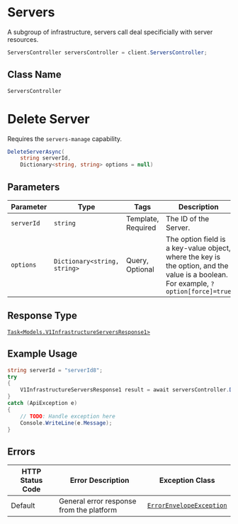 # Servers

A subgroup of infrastructure, servers call deal specificially with server resources.

```csharp
ServersController serversController = client.ServersController;
```

## Class Name

`ServersController`


# Delete Server

Requires the `servers-manage` capability.

```csharp
DeleteServerAsync(
    string serverId,
    Dictionary<string, string> options = null)
```

## Parameters

| Parameter | Type | Tags | Description |
|  --- | --- | --- | --- |
| `serverId` | `string` | Template, Required | The ID of the Server. |
| `options` | `Dictionary<string, string>` | Query, Optional | The option field is a key-value object, where the key is the option, and the value is a boolean. For example, `?option[force]=true` |

## Response Type

[`Task<Models.V1InfrastructureServersResponse1>`](../../doc/models/v1-infrastructure-servers-response-1.md)

## Example Usage

```csharp
string serverId = "serverId8";
try
{
    V1InfrastructureServersResponse1 result = await serversController.DeleteServerAsync(serverId);
}
catch (ApiException e)
{
    // TODO: Handle exception here
    Console.WriteLine(e.Message);
}
```

## Errors

| HTTP Status Code | Error Description | Exception Class |
|  --- | --- | --- |
| Default | General error response from the platform | [`ErrorEnvelopeException`](../../doc/models/error-envelope-exception.md) |


